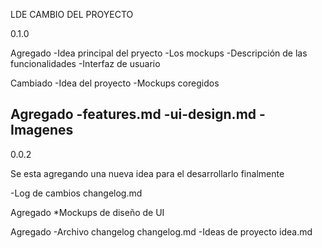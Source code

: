 LDE CAMBIO DEL PROYECTO

0.1.0

Agregado
-Idea principal del pryecto
-Los mockups
-Descripción de las funcionalidades
-Interfaz de usuario

Cambiado
-Idea del proyecto
-Mockups coregidos

Agregado
-features.md
-ui-design.md
-Imagenes
-

0.0.2

Se esta agregando una nueva idea para el desarrollarlo finalmente

-Log de cambios changelog.md

Agregado
*Mockups de diseño de UI

Agregado 
-Archivo changelog changelog.md
-Ideas de proyecto idea.md
